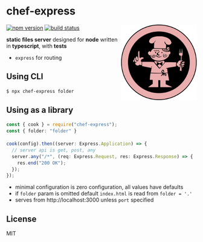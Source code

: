 # chef-express

<img style="max-width: 100%; float: right;" src="https://raw.githubusercontent.com/chef-js/core/main/chef.svg" alt="kisscc0" width="200" height="200" />

[<img src="https://img.shields.io/npm/v/chef-express?style=for-the-badge&color=success" alt="npm version" />](https://www.npmjs.com/package/chef-express?activeTab=versions)
[<img src="https://img.shields.io/circleci/build/github/chef-js/express/main?style=for-the-badge" alt="build status" />](https://app.circleci.com/pipelines/github/chef-js/express)

**static files server** designed for **node** written in **typescript**, with **tests**

- `express` for routing

## Using CLI

```bash
$ npx chef-express folder
```

## Using as a library

```ts
const { cook } = require("chef-express");
const { folder: "folder" }

cook(config).then((server: Express.Application) => {
  // server api is get, post, any
  server.any("/*", (req: Express.Request, res: Express.Response) => {
    res.end("200 OK");
  });
});
```

- minimal configuration is zero configuration, all values have defaults
- if `folder` param is omitted default `index.html` is read from `folder = '.'`
- serves from http://localhost:3000 unless `port` specified

## License

MIT

